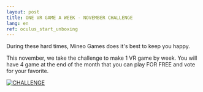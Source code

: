 ```yaml
---
layout: post
title: ONE VR GAME A WEEK - NOVEMBER CHALLENGE
lang: en
ref: oculus_start_unboxing
---
```


During these hard times, Mineo Games does it's best to keep you happy.

This november, we take the challenge to make 1 VR game by week. You will have 4 game at the end of the month that you can play FOR FREE and vote for your favorite.

[![CHALLENGE](https://imgur.com/MLAdddX.png)](https://mailchi.mp/7e794e83d387/nabq2mz4a8 "ONE VR GAME A WEEK NOVEMBER CHALLENGE")